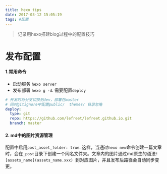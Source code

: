 ```yaml
---
title: hexo tips
date: 2017-03-12 15:05:19
tags: #配置
---
```


> 记录用hexo搭建blog过程中的配置技巧

<!-- more -->

# 发布配置

#### 1.常用命令

* 启动服务 `hexo server`
* 发布部署 `hexo g -d`. 需要配置`deploy`
```yml
# 开发时将分支切换到dev，部署在master
# 同时gitignore中配置public/  themes/ 目录忽略
deploy:
  type: git
  repo: https://github.com/lefreet/lefreet.github.io.git
  branch: master
```

#### 2. md中的图片资源管理

配置中启用`post_asset_folder: true`. 这样，当通过`hexo new`命令创建一篇文章时，会在`_post`目录下创建一个同名文件夹。文章内的图片通过md原生的语法`![assets_name](assets_name.xxx) `到对应图片，并且发布后路径会自动同步变更。
